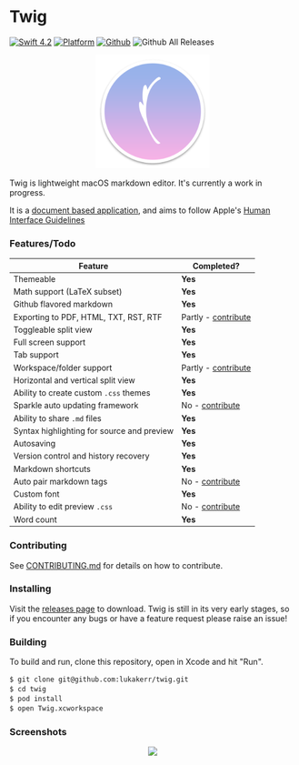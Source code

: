 # Twig

[![Swift 4.2](https://img.shields.io/badge/swift-4.2-orange.svg?style=flat)](https://github.com/apple/swift)
[![Platform](http://img.shields.io/badge/platform-macOS-red.svg?style=flat)](https://developer.apple.com/macos/)
[![Github](http://img.shields.io/badge/github-lukakerr-green.svg?style=flat)](https://github.com/lukakerr)
![Github All Releases](https://img.shields.io/github/downloads/lukakerr/twig/total.svg)

<p align="center">
  <img src="./Twig/Assets.xcassets/AppIcon.appiconset/twig-512.png" width="200">
</p>


Twig is lightweight macOS markdown editor. It's currently a work in progress.

It is a [document based application](https://developer.apple.com/document-based-apps), and aims to follow Apple's [Human Interface Guidelines](https://developer.apple.com/macos/human-interface-guidelines)

### Features/Todo

| Feature                                    | Completed?                                |
| ------------------------------------------ | ----------------------------------------- |
| Themeable                                  | **Yes**                                   |
| Math support (LaTeX subset)                | **Yes**                                   |
| Github flavored markdown                   | **Yes**                                   |
| Exporting to PDF, HTML, TXT, RST, RTF      | Partly - [contribute](./CONTRIBUTING.md) |
| Toggleable split view                      | **Yes**                                   |
| Full screen support                        | **Yes**                                   |
| Tab support                                | **Yes**                                   |
| Workspace/folder support                   | Partly - [contribute](./CONTRIBUTING.md) |
| Horizontal and vertical split view         | **Yes**                                   |
| Ability to create custom `.css` themes     | **Yes**                                   |
| Sparkle auto updating framework            | No - [contribute](./CONTRIBUTING.md)     |
| Ability to share `.md` files               | **Yes**                                   |
| Syntax highlighting for source and preview | **Yes**                                   |
| Autosaving                                 | **Yes**                                   |
| Version control and history recovery       | **Yes**                                   |
| Markdown shortcuts                         | **Yes**                                   |
| Auto pair markdown tags                    | No - [contribute](./CONTRIBUTING.md)      |
| Custom font                                | **Yes**                                   |
| Ability to edit preview `.css`             | No - [contribute](./CONTRIBUTING.md)     |
| Word count                                 | **Yes**                                   |

### Contributing

See [CONTRIBUTING.md](./CONTRIBUTING.md) for details on how to contribute.

### Installing

Visit the [releases page](https://github.com/lukakerr/twig/releases) to download. Twig is still in its very early stages, so if you encounter any bugs or have a feature request please raise an issue!

### Building

To build and run, clone this repository, open in Xcode and hit "Run".

```bash
$ git clone git@github.com:lukakerr/twig.git
$ cd twig
$ pod install
$ open Twig.xcworkspace
```

### Screenshots

<p align="center">
  <img src="https://i.imgur.com/KIsf4kQ.png">
</p>
